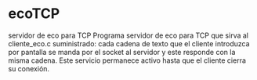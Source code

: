 # ecoTCP
servidor de eco para TCP
Programa servidor de eco para TCP que sirva al cliente_eco.c
suministrado: cada cadena de texto que el cliente introduzca por pantalla se
manda por el socket al servidor y este responde con la misma cadena. Este
servicio permanece activo hasta que el cliente cierra su conexión.

